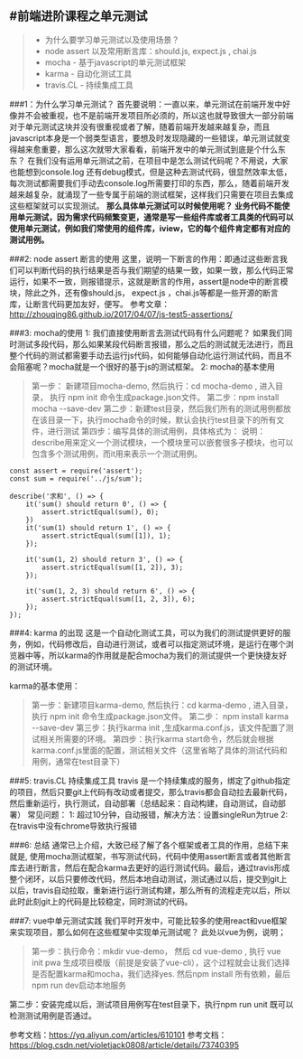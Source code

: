 ﻿﻿#前端进阶课程之单元测试
---

> * 为什么要学习单元测试以及使用场景？
> * node assert 以及常用断言库：should.js, expect.js , chai.js
> * mocha - 基于javascript的单元测试框架
> * karma - 自动化测试工具
> * travis.CL - 持续集成工具

###1：为什么学习单元测试？
首先要说明：一直以来，单元测试在前端开发中好像并不会被重视，也不是前端开发项目所必须的，所以这也就导致很大一部分前端对于单元测试这块并没有很重视或者了解，随着前端开发越来越复杂，而且javascript本身是一个弱类型语言，要想及时发现隐藏的一些错误，单元测试就变得越来愈重要，那么这次就带大家看看，前端开发中的单元测试到底是个什么东东？
在我们没有运用单元测试之前，在项目中是怎么测试代码呢？不用说，大家也能想到console.log 还有debug模式，但是这种去测试代码，很显然效率太低，每次测试都需要我们手动去console.log所需要打印的东西，那么，随着前端开发越来越复杂，就涌现了一些专属于前端的测试框架，这样我们只需要在项目去集成这些框架就可以实现测试。
**那么具体单元测试可以时候使用呢？
业务代码不能使用单元测试，因为需求代码频繁变更，通常是写一些组件库或者工具类的代码可以使用单元测试，例如我们常使用的组件库，iview，它的每个组件肯定都有对应的测试用例。**

###2:  node assert 断言的使用
这里，说明一下断言的作用：即通过这些断言我们可以判断代码的执行结果是否与我们期望的结果一致，如果一致，那么代码正常运行，如果不一致，则报错提示，这就是断言的作用，assert是node中的断言模块，除此之外，还有像should.js， expect.js ，chai.js等都是一些开源的断言库，让断言代码更加友好，便写。
参考文章：http://zhouqing86.github.io/2017/04/07/js-test5-assertions/

###3:  mocha的使用
1: 我们直接使用断言去测试代码有什么问题呢？
如果我们同时测试多段代码，那么如果某段代码断言报错，那么之后的测试就无法进行，而且整个代码的测试都需要手动去运行js代码，如何能够自动化运行测试代码，而且不会阻塞呢？mocha就是一个很好的基于js的测试框架。
2: mocha的基本使用
>  第一步： 新建项目mocha-demo,  然后执行：cd mocha-demo , 进入目录， 执行 npm init 命令生成package.json文件。
>  第二步：npm install mocha --save-dev
>  第二步：新建test目录，然后我们所有的测试用例都放在该目录一下，执行mocha命令的时候，默认会执行test目录下的所有文件，进行测试
>  第四步：编写具体的测试用例，具体格式为：
说明：describe用来定义一个测试模块，一个模块里可以嵌套很多子模块，也可以包含多个测试用例，而it用来表示一个测试用例。

```
const assert = require('assert');
const sum = require('../js/sum');

describe('求和', () => {
    it('sum() should return 0', () => {
        assert.strictEqual(sum(), 0);
    })
    it('sum(1) should return 1', () => {
        assert.strictEqual(sum([1]), 1);
    });

    it('sum(1, 2) should return 3', () => {
        assert.strictEqual(sum([1, 2]), 3);
    });

    it('sum(1, 2, 3) should return 6', () => {
        assert.strictEqual(sum([1, 2, 3]), 6);
    });
});
```
###4: karma 的出现
这是一个自动化测试工具，可以为我们的测试提供更好的服务，例如，代码修改后，自动进行测试，或者可以指定测试环境，是运行在哪个浏览器中等，所以karma的作用就是配合mocha为我们的测试提供一个更快捷友好的测试环境。

karma的基本使用：
> 第一步：新建项目karma-demo,  然后执行：cd karma-demo , 进入目录， 执行 npm init 命令生成package.json文件。
> 第二步： npm install karma --save-dev
> 第三步：执行karma init ,生成karma.conf.js，该文件配置了测试相关所需要的环境。
> 第四步：执行karma start命令，然后就会根据karma.conf.js里面的配置，测试相关文件（这里省略了具体的测试代码和用例，通常在test目录下）

###5: travis.CL 持续集成工具
travis 是一个持续集成的服务，绑定了github指定的项目，然后只要git上代码有改动或者提交，那么travis都会自动拉去最新代码，然后重新运行，执行测试，自动部署（总结起来：自动构建，自动测试，自动部署）
常见问题：
1: 超过10分钟，自动报错，解决方法：设置singleRun为true
2: 在travis中没有chrome导致执行报错


###6: 总结
通常已上介绍，大致已经了解了各个框架或者工具的作用，总结下来就是, 使用mocha测试框架，书写测试代码，代码中使用assert断言或者其他断言库去进行断言，然后在配合karma去更好的运行测试代码。最后，通过travis形成整个闭环，以后只要修改代码，然后本地自动测试，测试通过以后，提交到git上以后，travis自动拉取，重新进行运行测试构建，那么所有的流程走完以后，所以此时此刻git上的代码是比较稳定，同时测试的代码。

###7: vue中单元测试实践
我们平时开发中，可能比较多的使用react和vue框架来实现项目，那么如何在这些框架中实现单元测试呢？
此处以vue为例，说明；
> 第一步：执行命令：mkdir vue-demo， 然后 cd vue-demo , 执行 vue init pwa 生成项目模版（前提是安装了vue-cli），这个过程就会让我们选择是否配置karma和mocha，我们选择yes. 然后npm install 所有依赖，最后npm run dev启动本地服务

第二步：安装完成以后，测试项目用例写在test目录下，执行npm run unit 既可以检测测试用例是否通过。


参考文档：https://yq.aliyun.com/articles/610101
参考文档：https://blog.csdn.net/violetjack0808/article/details/73740395
